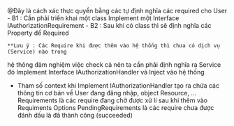 @Đây là cách xác thực quyền bằng các tự định nghĩa các required cho User
    - B1 : Cần phải triển khai một class Implement một Interface IAuthorizationRequirement
    - B2 : Sau khi có class thì sẽ định nghĩa các Property để Required

    **Lưu ý : Các Require khi được thêm vào hệ thống thì chưa có dịch vụ (Service) nào trong
hệ thông đảm nghiệm việc check cả nên ta cần phải định nghĩa ra Service đó Implement Interface IAuthorizationHandler và Inject vào hệ thống
- Tham số context khi Implement IAuthorizationHandler tạo ra chứa các thông tin cơ bản về User đang đăng nhập, object Resource, ...
Requirements là các require đang chờ được xử lí sau khi thêm vào Requiments Options
PendingRequirements là các require chưa được đánh dấu là đã thành công (succeeded)